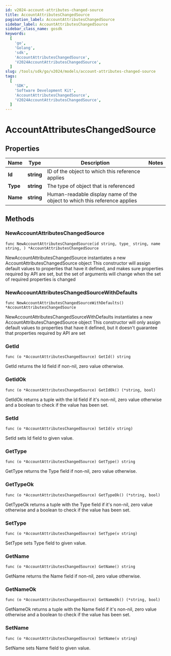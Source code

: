 ```yaml
---
id: v2024-account-attributes-changed-source
title: AccountAttributesChangedSource
pagination_label: AccountAttributesChangedSource
sidebar_label: AccountAttributesChangedSource
sidebar_class_name: gosdk
keywords:
  [
    'go',
    'Golang',
    'sdk',
    'AccountAttributesChangedSource',
    'V2024AccountAttributesChangedSource',
  ]
slug: /tools/sdk/go/v2024/models/account-attributes-changed-source
tags:
  [
    'SDK',
    'Software Development Kit',
    'AccountAttributesChangedSource',
    'V2024AccountAttributesChangedSource',
  ]
---
```


# AccountAttributesChangedSource

## Properties

| Name | Type | Description | Notes |
| --- | --- | --- | --- |
| **Id** | **string** | ID of the object to which this reference applies |
| **Type** | **string** | The type of object that is referenced |
| **Name** | **string** | Human-readable display name of the object to which this reference applies |

## Methods

### NewAccountAttributesChangedSource

`func NewAccountAttributesChangedSource(id string, type_ string, name string, ) *AccountAttributesChangedSource`

NewAccountAttributesChangedSource instantiates a new AccountAttributesChangedSource object This constructor will assign default values to properties that have it defined, and makes sure properties required by API are set, but the set of arguments will change when the set of required properties is changed

### NewAccountAttributesChangedSourceWithDefaults

`func NewAccountAttributesChangedSourceWithDefaults() *AccountAttributesChangedSource`

NewAccountAttributesChangedSourceWithDefaults instantiates a new AccountAttributesChangedSource object This constructor will only assign default values to properties that have it defined, but it doesn't guarantee that properties required by API are set

### GetId

`func (o *AccountAttributesChangedSource) GetId() string`

GetId returns the Id field if non-nil, zero value otherwise.

### GetIdOk

`func (o *AccountAttributesChangedSource) GetIdOk() (*string, bool)`

GetIdOk returns a tuple with the Id field if it's non-nil, zero value otherwise and a boolean to check if the value has been set.

### SetId

`func (o *AccountAttributesChangedSource) SetId(v string)`

SetId sets Id field to given value.

### GetType

`func (o *AccountAttributesChangedSource) GetType() string`

GetType returns the Type field if non-nil, zero value otherwise.

### GetTypeOk

`func (o *AccountAttributesChangedSource) GetTypeOk() (*string, bool)`

GetTypeOk returns a tuple with the Type field if it's non-nil, zero value otherwise and a boolean to check if the value has been set.

### SetType

`func (o *AccountAttributesChangedSource) SetType(v string)`

SetType sets Type field to given value.

### GetName

`func (o *AccountAttributesChangedSource) GetName() string`

GetName returns the Name field if non-nil, zero value otherwise.

### GetNameOk

`func (o *AccountAttributesChangedSource) GetNameOk() (*string, bool)`

GetNameOk returns a tuple with the Name field if it's non-nil, zero value otherwise and a boolean to check if the value has been set.

### SetName

`func (o *AccountAttributesChangedSource) SetName(v string)`

SetName sets Name field to given value.
